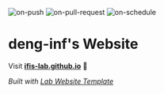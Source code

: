 
  ![on-push](../../actions/workflows/on-push.yaml/badge.svg)
  ![on-pull-request](../../actions/workflows/on-pull-request.yaml/badge.svg)
  ![on-schedule](../../actions/workflows/on-schedule.yaml/badge.svg)

  # deng-inf's Website

  Visit **[ifis-lab.github.io](https://ifis-lab.github.io)** 🚀

  _Built with [Lab Website Template](https://greene-lab.gitbook.io/lab-website-template-docs)_
